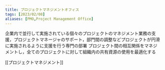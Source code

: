 ```yaml
---
title: プロジェクトマネジメントオフィス
tags: [2023/02/08]
aliases: [PMO,Project Management Office]
---
```

企業内で並行して実施されている個々のプロジェクトのマネジメント業務の支援，プロジェクトマネージャのサポート，部門間の調整などプロジェクトが円滑に実施されるように支援を行う専門の部署
プロジェクト間の相互関係をマネジメントし，全てのプロジェクトに対して組織内の共有資源の使用を最適化する

[[プロジェクトマネジメント]]
